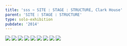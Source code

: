 ```yaml
---
title: 'sss ~ SITE : STAGE : STRUCTURE, Clark House'
parent: 'SITE : STAGE : STRUCTURE'
type: solo-exhibition
pubdate: '2014'
---
```

![](/assets/img/1.-ali-akbar-mehta-site-stage-structure-2014_installation-view-©-aliakbarmehta.png)
![](/assets/img/2.-ali-akbar-mehta-site-stage-structure-2014_installation-view-©-aliakbarmehta.png)
![](/assets/img/3.-ali-akbar-mehta-site-stage-structure-2014_installation-view-©-aliakbarmehta.png)
![](/assets/img/4.-ali-akbar-mehta-site-stage-structure-2014_installation-view-©-aliakbarmehta.png)
![](/assets/img/5.-ali-akbar-mehta-site-stage-structure-2014_installation-view-©-aliakbarmehta.png)
![](/assets/img/6.-ali-akbar-mehta-site-stage-structure-2014_installation-view-©-aliakbarmehta.png)
![](/assets/img/7.-ali-akbar-mehta-site-stage-structure-2014_installation-view-©-aliakbarmehta.png)
![](/assets/img/8.-ali-akbar-mehta-site-stage-structure-2014_installation-view-©-aliakbarmehta.jpg)
![](/assets/img/9.-ali-akbar-mehta-site-stage-structure-2014_installation-view-©-aliakbarmehta.png)
